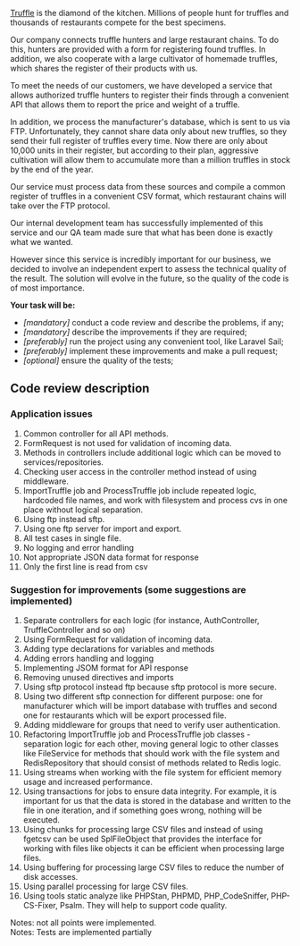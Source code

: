 [Truffle](https://en.wikipedia.org/wiki/Truffle) is the diamond of the kitchen.
Millions of people hunt for truffles and thousands of restaurants compete for
the best specimens.

Our company connects truffle hunters and large restaurant chains. To do this,
hunters are provided with a form for registering found truffles. In addition,
we also cooperate with a large cultivator of homemade truffles, which shares
the register of their products with us.

To meet the needs of our customers, we have developed a service that allows
authorized truffle hunters to register their finds through a convenient API
that allows them to report the price and weight of a truffle.

In addition, we process the manufacturer's database, which is sent to us via
FTP. Unfortunately, they cannot share data only about new truffles, so they
send their full register of truffles every time. Now there are only about
10,000 units in their register, but according to their plan, aggressive 
cultivation will allow them to accumulate more than a million truffles in stock 
by the end of the year.

Our service must process data from these sources and compile a common register 
of truffles in a convenient CSV format, which restaurant chains will take over 
the FTP protocol.

Our internal development team has successfully implemented of this service and
our QA team made sure that what has been done is exactly what we wanted.

However since this service is incredibly important for our business, we 
decided to involve an independent expert to assess the technical quality of
the result. The solution will evolve in the future, so the quality of the 
code is of most importance.

**Your task will be:**

- _[mandatory]_ conduct a code review and describe the problems, if any;
- _[mandatory]_ describe the improvements if they are required;
- _[preferably]_ run the project using any convenient tool, like Laravel Sail;
- _[preferably]_ implement these improvements and make a pull request;
- _[optional]_ ensure the quality of the tests;


## Code review description

### Application issues

1. Common controller for all API methods.
2. FormRequest is not used for validation of incoming data.
3. Methods in controllers include additional logic which can be moved to services/repositories.
4. Checking user access in the controller method instead of using middleware.
5. ImportTruffle job and ProcessTruffle job include repeated logic, hardcoded file names, and work with filesystem and process cvs in one place without logical separation.
6. Using ftp instead sftp.
7. Using one ftp server for import and export.
8. All test cases in single file.
9. No logging and error handling
10. Not appropriate JSON data format for response
11. Only the first line is read from csv

### Suggestion for improvements (some suggestions are implemented)
1. Separate controllers for each logic (for instance, AuthController, TruffleController and so on)
2. Using FormRequest for validation of incoming data.
3. Adding type declarations for variables and methods
4. Adding errors handling and logging
5. Implementing JSOM format for API response
6. Removing unused directives and imports
7. Using sftp protocol instead ftp because sftp protocol is more secure. 
8. Using two different sftp connection for different purpose: one for manufacturer which will be import database with truffles and second one for restaurants which will be export processed file.
9. Adding middleware for groups that need to verify user authentication.
10. Refactoring ImportTruffle job and ProcessTruffle job classes - separation logic for each other, moving general logic to other classes like FileService for methods that should work with the file system and RedisRepository that should consist of methods related to Redis logic.
11. Using streams when working with the file system for efficient memory usage and increased performance.
12. Using transactions for jobs to ensure data integrity. For example, it is important for us that the data is stored in the database and written to the file in one iteration, and if something goes wrong, nothing will be executed.
13. Using chunks for processing large CSV files and instead of using fgetcsv can be used SplFileObject that provides the interface for working with files like objects it can be efficient when processing large files.
14. Using buffering for processing large CSV files to reduce the number of disk accesses.
15. Using parallel processing for large CSV files.
16. Using tools static analyze like PHPStan, PHPMD, PHP_CodeSniffer, PHP-CS-Fixer, Psalm. They will help to support code quality.

Notes: not all points were implemented.  
Notes: Tests are implemented partially